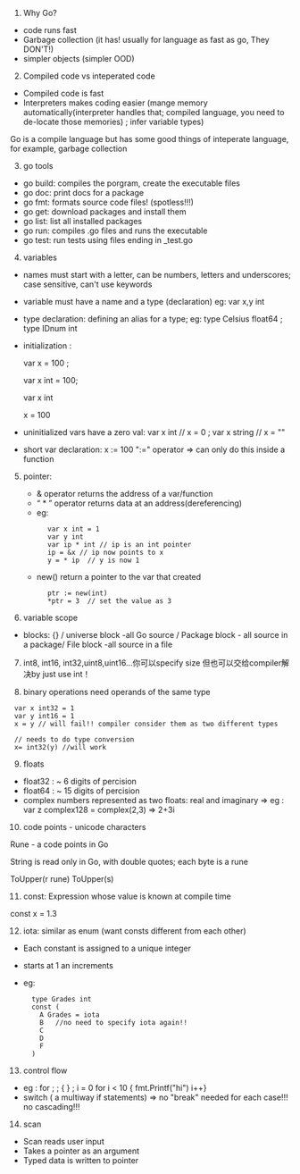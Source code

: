 1. Why Go?
- code runs fast 
- Garbage collection (it has! usually for language as fast as go, They DON'T!)
- simpler objects (simpler OOD)

2. Compiled code vs inteperated code
- Compiled code is fast
- Interpreters makes coding easier (mange memory automatically(interpreter handles that; compiled language, you need to de-locate those memories) ; infer variable types)

Go is a compile language but has some good things of inteperate language, for example, garbage collection

3. go tools
- go build: compiles the porgram, create the executable files
- go doc: print docs for a package
- go fmt: formats source code files! (spotless!!!)
- go get: download packages and install them 
- go list: list all installed packages
- go run: compiles .go files and runs the executable
- go test: run tests using files ending in _test.go

4. variables
- names must start with a letter, can be numbers, letters and underscores; case sensitive, can't use keywords
- variable must have a name and a type (declaration) eg: var x,y int
- type declaration: defining an alias for a type; eg: type Celsius float64   ; type IDnum int
- initialization : 
  
  var x = 100  ;
  
  var x int = 100; 

  var x int
  
  x = 100
  
- uninitialized vars have a zero val:  var x int // x = 0 ; var x string // x = ""
- short var declaration:  x := 100   ":=" operator   => can only do this inside a function

5. pointer:
    - & operator returns the address of a var/function 
    - “ * ”   operator returns data at an address(dereferencing)
    - eg: 
    ```
          var x int = 1 
          var y int 
          var ip * int // ip is an int pointer
          ip = &x // ip now points to x
          y = * ip  // y is now 1
    ```
    - new() return a pointer to the var that created
    ```
          ptr := new(int)
          *ptr = 3  // set the value as 3
    ```

6. variable scope
- blocks: {} / universe block -all Go source  / Package block - all source in a package/ File block -all source in a file

7. int8, int16, int32,uint8,uint16...你可以specify size 但也可以交给compiler解决by just use int！

8. binary operations need operands of the same type
  ```
   var x int32 = 1
   var y int16 = 1
   x = y // will fail!! compiler consider them as two different types

   // needs to do type conversion
   x= int32(y) //will work
   ```
9. floats
- float32 :  ~ 6 digits of percision
- float64 :  ~ 15 digits of percision
- complex numbers represented as two floats: real and imaginary => eg : var z complex128 = complex(2,3) => 2+3i
 
10. code points - unicode characters

Rune - a code points in Go

String is read only in Go, with double quotes; each byte is a rune

ToUpper(r rune)
ToUpper(s)

11. const: Expression whose value is known at compile time

const x = 1.3

12. iota: similar as enum (want consts different from each other)
- Each constant is assigned to a unique integer
- starts at 1 an increments

- eg:
  ```
    type Grades int
    const (
      A Grades = iota
      B   //no need to specify iota again!!
      C
      D
      F
    )
  ```
 
13. control flow
- eg : for <init>; <cond>;<update> { <stmts> }   ; i = 0 for i < 10 { fmt.Printf("hi")  i++}
- switch ( a multiway if statements) => no "break" needed for each case!!! no cascading!!!
  
  
14. scan
- Scan reads user input
- Takes a pointer as an argument
- Typed data is written to pointer
